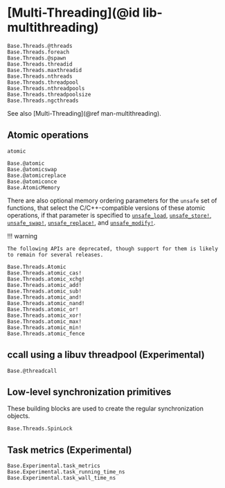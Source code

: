 # [Multi-Threading](@id lib-multithreading)

```@docs
Base.Threads.@threads
Base.Threads.foreach
Base.Threads.@spawn
Base.Threads.threadid
Base.Threads.maxthreadid
Base.Threads.nthreads
Base.Threads.threadpool
Base.Threads.nthreadpools
Base.Threads.threadpoolsize
Base.Threads.ngcthreads
```

See also [Multi-Threading](@ref man-multithreading).

## Atomic operations

```@docs
atomic
```

```@docs
Base.@atomic
Base.@atomicswap
Base.@atomicreplace
Base.@atomiconce
Base.AtomicMemory
```

There are also optional memory ordering parameters for the `unsafe` set of functions, that
select the C/C++-compatible versions of these atomic operations, if that parameter is specified to
[`unsafe_load`](@ref), [`unsafe_store!`](@ref), [`unsafe_swap!`](@ref), [`unsafe_replace!`](@ref), and [`unsafe_modify!`](@ref).

!!! warning

    The following APIs are deprecated, though support for them is likely to remain for several releases.

```@docs
Base.Threads.Atomic
Base.Threads.atomic_cas!
Base.Threads.atomic_xchg!
Base.Threads.atomic_add!
Base.Threads.atomic_sub!
Base.Threads.atomic_and!
Base.Threads.atomic_nand!
Base.Threads.atomic_or!
Base.Threads.atomic_xor!
Base.Threads.atomic_max!
Base.Threads.atomic_min!
Base.Threads.atomic_fence
```

## ccall using a libuv threadpool (Experimental)

```@docs
Base.@threadcall
```

## Low-level synchronization primitives

These building blocks are used to create the regular synchronization objects.

```@docs
Base.Threads.SpinLock
```

## Task metrics (Experimental)

```@docs
Base.Experimental.task_metrics
Base.Experimental.task_running_time_ns
Base.Experimental.task_wall_time_ns
```
